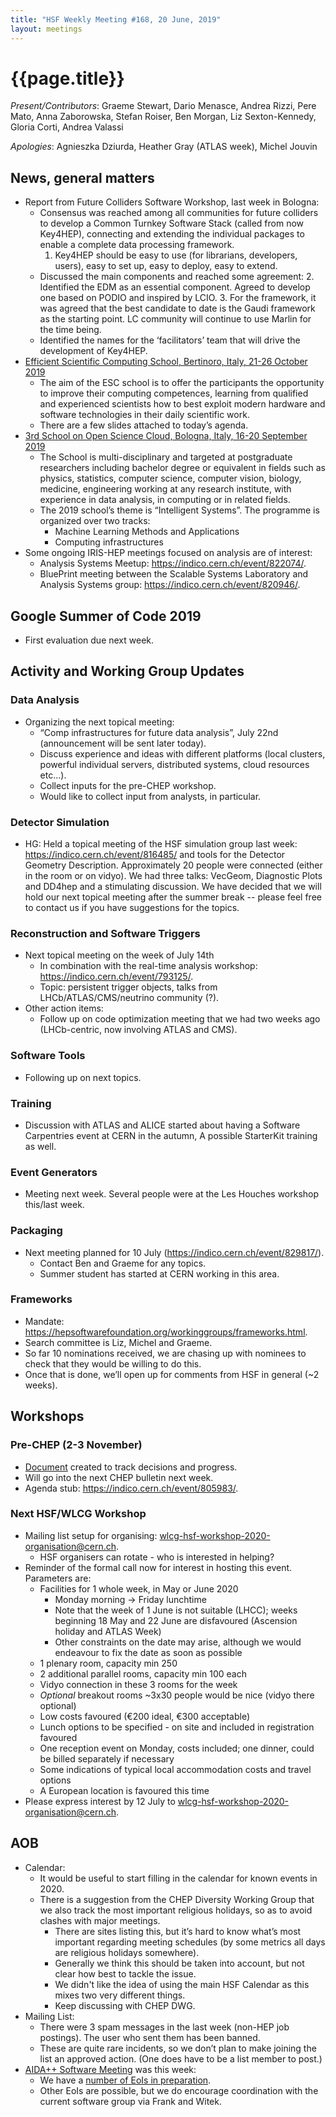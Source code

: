 ```yaml
---
title: "HSF Weekly Meeting #168, 20 June, 2019"
layout: meetings
---
```


# {{page.title}}

*Present/Contributors*: Graeme Stewart, Dario Menasce, Andrea Rizzi,
Pere Mato, Anna Zaborowska, Stefan Roiser, Ben Morgan, Liz Sexton-Kennedy,
Gloria Corti, Andrea Valassi

*Apologies*: Agnieszka Dziurda, Heather Gray (ATLAS week), Michel Jouvin

## News, general matters
  - Report from Future Colliders Software Workshop, last week in
    Bologna:
      - Consensus was reached among all communities for future
        colliders to develop a Common Turnkey Software Stack (called
        from now Key4HEP), connecting and extending the individual
        packages to enable a complete data processing framework.
        1.  Key4HEP should be easy to use (for librarians,
            developers, users), easy to set up, easy to deploy, easy
            to extend.
      - Discussed the main components and reached some agreement:
        2.  Identified the EDM as an essential component. Agreed to
            develop one based on PODIO and inspired by LCIO.
        3.  For the framework, it was agreed that the best candidate
            to date is the Gaudi framework as the starting point. LC
            community will continue to use Marlin for the time being.
      - Identified the names for the ‘facilitators’ team that will
        drive the development of Key4HEP.
  - [Efficient Scientific Computing School, Bertinoro, Italy, 21-26
    October 2019](https://web.infn.it/esc/)
      - The aim of the ESC school is to offer the participants the
        opportunity to improve their computing competences, learning
        from qualified and experienced scientists how to best exploit
        modern hardware and software technologies in their daily
        scientific work.
      - There are a few slides attached to today’s agenda.
  - [3rd School on Open Science Cloud, Bologna, Italy, 16-20 September
    2019](https://agenda.infn.it/event/19049/)
      - The School is multi-disciplinary and targeted at postgraduate
        researchers including bachelor degree or equivalent in fields
        such as physics, statistics, computer science, computer
        vision, biology, medicine, engineering working at any research
        institute, with experience in data analysis, in computing or
        in related fields.
      - The 2019 school’s theme is “Intelligent Systems”. The programme is organized over two tracks:
        - Machine Learning Methods and Applications
        - Computing infrastructures
  - Some ongoing IRIS-HEP meetings focused on analysis are of
    interest:
      - Analysis Systems Meetup:
        [<span class="underline">https://indico.cern.ch/event/822074/</span>](https://indico.cern.ch/event/822074/).
      - BluePrint meeting between the Scalable Systems Laboratory and
        Analysis Systems group:
        [<span class="underline">https://indico.cern.ch/event/820946/</span>](https://indico.cern.ch/event/820946/).

## Google Summer of Code 2019
  - First evaluation due next week.

## Activity and Working Group Updates

### Data Analysis
  - Organizing the next topical meeting:
    - “Comp infrastructures for future data analysis”, July 22nd (announcement will be sent later today).
    - Discuss experience and ideas with different platforms (local
      clusters, powerful individual servers, distributed systems, cloud
      resources etc…).
    - Collect inputs for the pre-CHEP workshop.
    - Would like to collect input from analysts, in particular.

### Detector Simulation
  - HG: Held a topical meeting of the HSF simulation group last week:
    [<span class="underline">https://indico.cern.ch/event/816485/</span>](https://indico.cern.ch/event/816485/)
    and tools for the Detector Geometry Description. Approximately 20
    people were connected (either in the room or on vidyo). We had
    three talks: VecGeom, Diagnostic Plots and DD4hep and a
    stimulating discussion. We have decided that we will hold our next
    topical meeting after the summer break -- please feel free to
    contact us if you have suggestions for the topics.

### Reconstruction and Software Triggers
  - Next topical meeting on the week of July 14th
      - In combination with the real-time analysis workshop:
        [<span class="underline">https://indico.cern.ch/event/793125/</span>](https://indico.cern.ch/event/793125/).
      - Topic: persistent trigger objects, talks from
        LHCb/ATLAS/CMS/neutrino community (?).
  - Other action items:
      - Follow up on code optimization meeting that we had two weeks
        ago (LHCb-centric, now involving ATLAS and CMS).

### Software Tools
  - Following up on next topics.

### Training
  - Discussion with ATLAS and ALICE started about having a Software
    Carpentries event at CERN in the autumn, A possible StarterKit
    training as well.

### Event Generators
  - Meeting next week. Several people were at the Les Houches workshop
    this/last week.

### Packaging
  - Next meeting planned for 10 July
    ([<span class="underline">https://indico.cern.ch/event/829817/</span>](https://indico.cern.ch/event/829817/)).
      - Contact Ben and Graeme for any topics.
      - Summer student has started at CERN working in this area.

### Frameworks
  - Mandate:
    [<span class="underline">https://hepsoftwarefoundation.org/workinggroups/frameworks.html</span>](https://hepsoftwarefoundation.org/workinggroups/frameworks.html).
  - Search committee is Liz, Michel and Graeme.
  - So far 10 nominations received, we are chasing up with nominees to
    check that they would be willing to do this.
  - Once that is done, we’ll open up for comments from HSF in general
    (\~2 weeks).

## Workshops

### Pre-CHEP (2-3 November)
  - [<span class="underline">Document</span>](https://docs.google.com/document/d/1aEFJgpTpTtXtTpyf9QXRYAN8X4j--1yFiwNR3HRjtsU/edit#)
    created to track decisions and progress.
  - Will go into the next CHEP bulletin next week.
  - Agenda stub:
    [<span class="underline">https://indico.cern.ch/event/805983/</span>](https://indico.cern.ch/event/805983/).

### Next HSF/WLCG Workshop
  - Mailing list setup for organising:
    [<span class="underline">wlcg-hsf-workshop-2020-organisation@cern.ch</span>](mailto:wlcg-hsf-workshop-2020-organisation@cern.ch).
      - HSF organisers can rotate - who is interested in helping?
  - Reminder of the formal call now for interest in hosting this
    event. Parameters are:
      - Facilities for 1 whole week, in May or June 2020
          - Monday morning -\> Friday lunchtime
          - Note that the week of 1 June is not suitable (LHCC); weeks
            beginning 18 May and 22 June are disfavoured (Ascension
            holiday and ATLAS Week)
          - Other constraints on the date may arise, although we would
            endeavour to fix the date as soon as possible
      - 1 plenary room, capacity min 250
      - 2 additional parallel rooms, capacity min 100 each
      - Vidyo connection in these 3 rooms for the week
      - *Optional* breakout rooms \~3x30 people would be nice (vidyo
        there optional)
      - Low costs favoured (€200 ideal, €300 acceptable)
      - Lunch options to be specified - on site and included in
        registration favoured
      - One reception event on Monday, costs included; one dinner,
        could be billed separately if necessary
      - Some indications of typical local accommodation costs and
        travel options
      - A European location is favoured this time
  - Please express interest by 12 July to
    [<span class="underline">wlcg-hsf-workshop-2020-organisation@cern.ch</span>](mailto:wlcg-hsf-workshop-2020-organisation@cern.ch).

## AOB
  - Calendar:
      - It would be useful to start filling in the calendar for known
        events in 2020.
      - There is a suggestion from the CHEP Diversity Working Group
        that we also track the most important religious holidays, so
        as to avoid clashes with major meetings.
          - There are sites listing this, but it’s hard to know what’s
            most important regarding meeting schedules (by some
            metrics all days are religious holidays somewhere).
          - Generally we think this should be taken into account, but
            not clear how best to tackle the issue.
          - We didn't like the idea of using the main HSF Calendar as this
            mixes two very different things.
          - Keep discussing with CHEP DWG.
  - Mailing List:
      - There were 3 spam messages in the last week (non-HEP job
        postings). The user who sent them has been banned.
      - These are quite rare incidents, so we don’t plan to make
        joining the list an approved action. (One does have to be a
        list member to post.)
  - [<span class="underline">AIDA++ Software
    Meeting</span>](https://indico.cern.ch/event/822748/) was this
    week:
      - We have a [<span class="underline">number of EoIs in
        preparation</span>](https://docs.google.com/document/d/1DB_7_OgWJ2EdF_lWjpZxf_oTzC4EdH2h0ZRSGTgbXnc/edit?usp=sharing).
      - Other EoIs are possible, but we do encourage coordination with
        the current software group via Frank and Witek.
